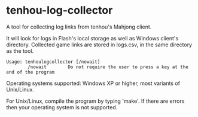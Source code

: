 tenhou-log-collector
====================

A tool for collecting log links from tenhou's Mahjong client.

It will look for logs in Flash's local storage as well as Windows client's directory. Collected game links are stored in logs.csv, in the same directory as the tool.

```
Usage: tenhoulogcollector [/nowait]
        /nowait        Do not require the user to press a key at the end of the program
```

Operating systems supported: Windows XP or higher, most variants of Unix/Linux.

For Unix/Linux, compile the program by typing 'make'. If there are errors then your operating system is not supported.
